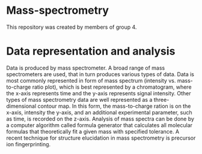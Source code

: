 # Mass-spectrometry
This repository was created by members of group 4.
# Data representation and analysis
Data is produced by mass spectrometer. A broad range of mass spectrometers are used, that in turn produces various types of data. Data is most commonly represented in form of mass spectrum (intensity vs.  mass-to-charge ratio plot), which is best represented by a chromatogram, where the x-axis represents time and the y-axis represents signal intensity.
Other types of mass spectrometry data are well represented as a three-dimensional contour map. In this form, the mass-to-charge ration is on the x-axis, intensity the y-axis, and an additional experimental parameter, such as time, is recorded on the z-axis.
Analysis of mass spectra can be done by a computer algorithm called formula generator that calculates all molecular formulas that theoretically fit a given mass with specified tolerance. A recent technique for structure elucidation in mass spectrometry is precursor ion fingerprinting.
